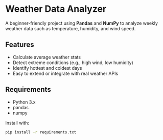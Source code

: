 # Weather Data Analyzer

A beginner-friendly project using **Pandas** and **NumPy** to analyze weekly weather data such as temperature, humidity, and wind speed.

## Features

- Calculate average weather stats
- Detect extreme conditions (e.g., high wind, low humidity)
- Identify hottest and coldest days
- Easy to extend or integrate with real weather APIs

## Requirements

- Python 3.x
- pandas
- numpy

Install with:

```bash
pip install -r requirements.txt

